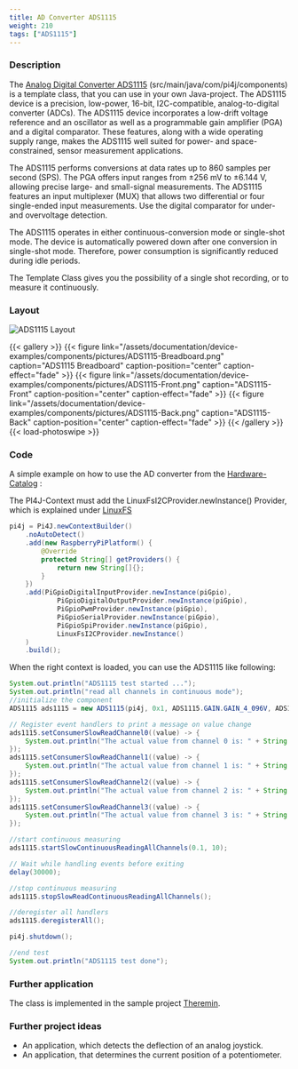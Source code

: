 ```yaml
---
title: AD Converter ADS1115
weight: 210
tags: ["ADS1115"]
---
```

### Description
The [Analog Digital Converter ADS1115](https://github.com/Pi4J/pi4j-example-components/tree/main/src/main/java/com/pi4j/components) (src/main/java/com/pi4j/components) is a template class, that you can use in your own Java-project.
The ADS1115 device is a precision, low-power, 16-bit, I2C-compatible, analog-to-digital converter (ADCs). The ADS1115 device incorporates a low-drift voltage reference and an oscillator as well as a programmable gain amplifier (PGA) and
a digital comparator. These features, along with a wide operating supply range, makes the ADS1115 well suited for power- and space-constrained, sensor measurement applications.

The ADS1115 performs conversions at data rates up to 860 samples per second (SPS). The PGA offers input ranges from ±256 mV to ±6.144 V, allowing precise large- and small-signal measurements. The ADS1115 features an input multiplexer (MUX) that allows two 
differential or four single-ended input measurements. Use the digital comparator for under- and overvoltage detection.

The ADS1115 operates in either continuous-conversion mode or single-shot mode. The device is automatically powered down after one conversion in single-shot mode. Therefore, power consumption is significantly reduced during idle periods.

The Template Class gives you the possibility of a single shot recording, or to measure it continuously.

### Layout
![ADS1115 Layout](/assets/documentation/device-examples/components/Layout-ADS1115.png)

{{< gallery >}}
{{< figure link="/assets/documentation/device-examples/components/pictures/ADS1115-Breadboard.png" caption="ADS1115 Breadboard" caption-position="center" caption-effect="fade" >}}
{{< figure link="/assets/documentation/device-examples/components/pictures/ADS1115-Front.png" caption="ADS1115-Front" caption-position="center" caption-effect="fade" >}}
{{< figure link="/assets/documentation/device-examples/components/pictures/ADS1115-Back.png" caption="ADS1115-Back" caption-position="center" caption-effect="fade" >}}
{{< /gallery >}}
{{< load-photoswipe >}}

### Code
A simple example on how to use the AD converter from the [Hardware-Catalog](https://github.com/Pi4J/pi4j-example-components) :

The PI4J-Context must add the LinuxFsI2CProvider.newInstance() Provider, which is explained under [LinuxFS](/documentation/providers/linuxfs/)
```java
pi4j = Pi4J.newContextBuilder()
	.noAutoDetect()
	.add(new RaspberryPiPlatform() {
		@Override
		protected String[] getProviders() {
			return new String[]{};
		}
	})
	.add(PiGpioDigitalInputProvider.newInstance(piGpio),
			PiGpioDigitalOutputProvider.newInstance(piGpio),
			PiGpioPwmProvider.newInstance(piGpio),
			PiGpioSerialProvider.newInstance(piGpio),
			PiGpioSpiProvider.newInstance(piGpio),
			LinuxFsI2CProvider.newInstance()
	)
	.build();
```
When the right context is loaded, you can use the ADS1115 like following:

```java
System.out.println("ADS1115 test started ...");
System.out.println("read all channels in continuous mode");
//initialize the component
ADS1115 ads1115 = new ADS1115(pi4j, 0x1, ADS1115.GAIN.GAIN_4_096V, ADS1115.ADDRESS.GND, 4);

// Register event handlers to print a message on value change
ads1115.setConsumerSlowReadChannel0((value) -> {
	System.out.println("The actual value from channel 0 is: " + String.format("%.3f", value) + "voltage.");
});
ads1115.setConsumerSlowReadChannel1((value) -> {
	System.out.println("The actual value from channel 1 is: " + String.format("%.3f", value) + "voltage.");
});
ads1115.setConsumerSlowReadChannel2((value) -> {
	System.out.println("The actual value from channel 2 is: " + String.format("%.3f", value) + "voltage.");
});
ads1115.setConsumerSlowReadChannel3((value) -> {
	System.out.println("The actual value from channel 3 is: " + String.format("%.3f", value) + "voltage.");
});

//start continuous measuring
ads1115.startSlowContinuousReadingAllChannels(0.1, 10);

// Wait while handling events before exiting
delay(30000);

//stop continuous measuring
ads1115.stopSlowReadContinuousReadingAllChannels();

//deregister all handlers
ads1115.deregisterAll();

pi4j.shutdown();

//end test
System.out.println("ADS1115 test done");
```

### Further application
The class is implemented in the sample project [Theremin](https://github.com/DieterHolz/RaspPiTheremin).

### Further project ideas
- An application, which detects the deflection of an analog joystick.
- An application, that determines the current position of a potentiometer.
